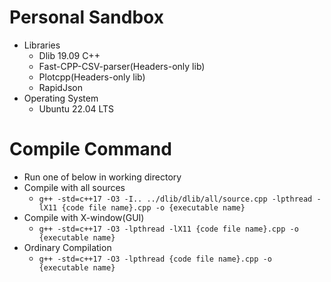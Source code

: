 # Personal Sandbox
- Libraries
    - Dlib 19.09 C++
    - Fast-CPP-CSV-parser(Headers-only lib)
    - Plotcpp(Headers-only lib)
    - RapidJson
- Operating System
    - Ubuntu 22.04 LTS
# Compile Command
- Run one of below in working directory
- Compile with all sources
    - `
g++ -std=c++17 -O3 -I.. ../dlib/dlib/all/source.cpp -lpthread -lX11 {code file name}.cpp -o {executable name}
`
- Compile with X-window(GUI)
    - `
g++ -std=c++17 -O3 -lpthread -lX11 {code file name}.cpp -o {executable name}
`
- Ordinary Compilation
    - `
g++ -std=c++17 -O3 -lpthread {code file name}.cpp -o {executable name}
`